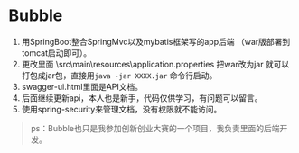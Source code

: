# Bubble


1. 用SpringBoot整合SpringMvc以及mybatis框架写的app后端 （war版部署到tomcat启动即可）。
2. 更改里面 \src\main\resources\application.properties 把war改为jar 就可以打包成jar包，直接用```java -jar XXXX.jar``` 命令行启动。
3. swagger-ui.html里面是API文档。 
4. 后面继续更新api，本人也是新手，代码仅供学习，有问题可以留言。
5. 使用spring-security来管理文档，没有权限就不能访问。

>  ps：Bubble也只是我参加创新创业大赛的一个项目，我负责里面的后端开发。
